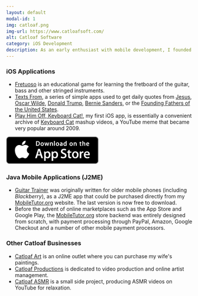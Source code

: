 ```yaml
---
layout: default
modal-id: 1
img: catloaf.png
img-url: https://www.catloafsoft.com/
alt: Catloaf Software
category: iOS Development
description: As an early enthusiast with mobile development, I founded <a href="https://www.catloafsoft.com/">Catloaf Software</a> to market apps for Apple iOS.
---
```

### iOS Applications

* [Fretuoso](https://fretuoso.app/) is an educational game for learning the fretboard of the guitar, bass and other stringed instruments.
* [Texts From](https://texts.fr), a series of simple apps used to get daily quotes from [Jesus](https://jesus.texts.fr), [Oscar Wilde](https://wilde.texts.fr), [Donald Trump](https://trump.texts.fr), [Bernie Sanders](https://bernie.texts.fr),  or the [Founding Fathers of the United States](https://fathers.texts.fr).
* [Play Him Off, Keyboard Cat!](https://iphonekeyboardcat.com/), my first iOS app, is essentially a convenient archive of [Keyboard Cat](http://knowyourmeme.com/memes/keyboard-cat) mashup videos, a YouTube meme that became very popular around 2009.


[![Catloaf Software Apps](img/appstore-badge.png)](https://apps.apple.com/developer/catloaf-software-llc/id316792340)

### Java Mobile Applications (J2ME)

* [Guitar Trainer](http://www.mobiletutor.org/guitar) was originally written for older mobile phones (including *Blackberry*), as a J2ME app that could be purchased directly from my [MobileTutor.org](http://www.mobiletutor.org) website. The last version is now free to download.
* Before the advent of online marketplaces such as the App Store and Google Play, the [MobileTutor.org](http://www.mobiletutor.org) store backend was entirely designed from scratch, with payment processing through PayPal, Amazon, Google Checkout and a number of other mobile payment processors.

### Other Catloaf Businesses

* [Catloaf Art](https://catloaf.art) is an online outlet where you can purchase my wife's paintings.
* [Catloaf Productions](https://catloafprod.com) is dedicated to video production and online artist management.
* [Catloaf ASMR](https://catloafasmr.com) is a small side project, producing ASMR videos on YouTube for relaxation.
